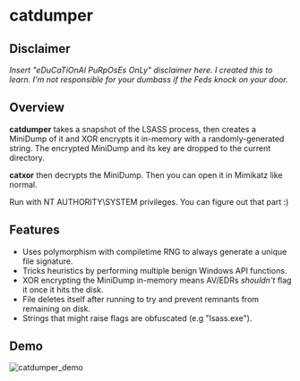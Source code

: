 # catdumper

## Disclaimer

*Insert "eDuCaTiOnAl PuRpOsEs OnLy" disclaimer here. I created this to learn. I'm not responsible for your dumbass if the Feds knock on your door.*

## Overview

**catdumper** takes a snapshot of the LSASS process, then creates a MiniDump of it and XOR encrypts it in-memory with a randomly-generated string.
The encrypted MiniDump and its key are dropped to the current directory.

**catxor** then decrypts the MiniDump. Then you can open it in Mimikatz like normal.

Run with NT AUTHORITY\SYSTEM privileges. You can figure out that part :)

## Features

- Uses polymorphism with compiletime RNG to always generate a unique file signature.
- Tricks heuristics by performing multiple benign Windows API functions.
- XOR encrypting the MiniDump in-memory means AV/EDRs *shouldn't* flag it once it hits the disk.
- File deletes itself after running to try and prevent remnants from remaining on disk.
- Strings that might raise flags are obfuscated (e.g "lsass.exe").

## Demo

![catdumper_demo](https://github.com/Meowmycks/catdumper/assets/45502375/5a6419db-e7e4-451d-b14c-66d7f78806c9)
